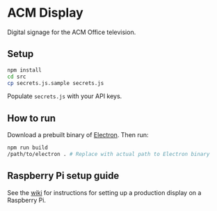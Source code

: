 ACM Display
===========

Digital signage for the ACM Office television.

Setup
-----

```bash
npm install
cd src
cp secrets.js.sample secrets.js
```

Populate `secrets.js` with your API keys.

How to run
----------

Download a prebuilt binary of [Electron](https://github.com/atom/electron/releases). Then run:

```bash
npm run build
/path/to/electron . # Replace with actual path to Electron binary
```

Raspberry Pi setup guide
------------------------

See the [wiki](https://github.com/acm-uiuc/display/wiki/Raspberry-Pi-2-3-Setup-Guide) for instructions for setting up a production display on a Raspberry Pi.
